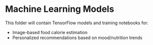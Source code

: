 # Machine Learning Models

This folder will contain TensorFlow models and training notebooks for:
- Image-based food calorie estimation
- Personalized recommendations based on mood/nutrition trends
